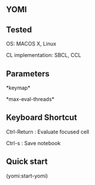 ## YOMI

## Tested
OS: MACOS X, Linux

CL implementation: SBCL, CCL


## Parameters
\*keymap\*

\*max-eval-threads\*

## Keyboard Shortcut
Ctrl-Return : Evaluate focused cell

Ctrl-s : Save notebook


## Quick start
\(yomi:start-yomi\)


